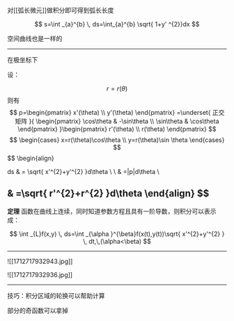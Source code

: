 对[[弧长微元]]做积分即可得到弧长长度

$$
s=\int _{a}^{b} \, ds=\int_{a}^{b}  \sqrt{ 1+y' ^{2}}dx
$$

空间曲线也是一样的

---

在极坐标下

设：

$$
r=r(\theta)
$$
则有
$$
p=\begin{pmatrix}
x'(\theta) \\
y'(\theta)
\end{pmatrix}
=\underset{ 正交矩阵 }{ \begin{pmatrix}
\cos\theta & -\sin\theta \\
\sin\theta & \cos\theta 
\end{pmatrix} }\begin{pmatrix}
r'(\theta) \\
r(\theta)
\end{pmatrix}
$$
$$
\begin{cases}
x=r(\theta)\cos\theta  \\
y=r(\theta)\sin \theta
\end{cases}
$$
$$
\begin{align}

ds  & = \sqrt{ x'^{2}+y'^{2} }d\theta \\ \\
 & =|p|d\theta \\

 & =\sqrt{ r'^{2}+r^{2} }d\theta 
\end{align}
$$
---

**定理** 函数在曲线上连续，同时知道参数方程且具有一阶导数，则积分可以表示成：

$$
\int _{L}f(x,y) \, ds=\int _{\alpha }^{\beta}f(x(t),y(t))\sqrt{ x'^{2}+y'^{2} } \, dt,\,(\alpha<\beta)
$$

---

![[1712717932943.jpg]]

![[1712717932936.jpg]]

---

技巧：积分区域的轮换可以帮助计算

部分的奇函数可以拿掉

